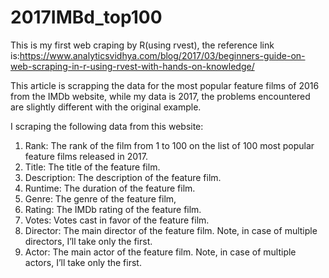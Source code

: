 # 2017IMBd_top100
This is my first web craping by R(using rvest), the reference link is:https://www.analyticsvidhya.com/blog/2017/03/beginners-guide-on-web-scraping-in-r-using-rvest-with-hands-on-knowledge/

This article is scrapping the data for the most popular feature films of 2016 from the IMDb website, while my data is 2017, the problems encountered are slightly different with the original example.

I scraping the following data from this website:
1.  Rank: The rank of the film from 1 to 100 on the list of 100 most popular feature films released in 2017.
2.  Title: The title of the feature film.
3.  Description: The description of the feature film.
4.  Runtime: The duration of the feature film.
5.  Genre: The genre of the feature film,
6.  Rating: The IMDb rating of the feature film.
7.  Votes: Votes cast in favor of the feature film.
8.  Director: The main director of the feature film. Note, in case of multiple directors, I’ll take only the first.
9.  Actor: The main actor of the feature film. Note, in case of multiple actors, I’ll take only the first.
